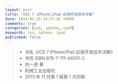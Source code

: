 ```yaml
---
layout: post
title: "IOS 7 iPhone/iPad 应用开发技术详解"
date: 2014-03-25 14:57:42 +0800
comments: true
categories: [ios, iphone, ipad]
keywords: ios, iphone, ipad
published: false
---
```


<!-- more -->































> * 书名《IOS 7 iPhone/iPad 应用开发技术详解》
> * 书号 ISBN 978-7-111-44051-2
> * 刘一道 著
> * 机械工业出版社
> * 2013 年 11 月第 1 版第 1 次印刷